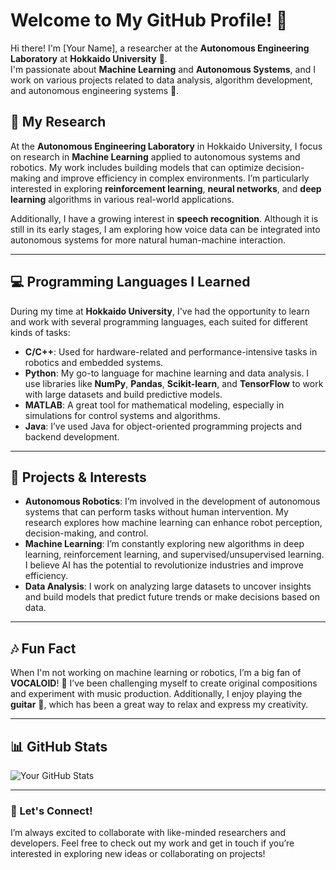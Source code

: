 # Welcome to My GitHub Profile! 👋

Hi there! I'm [Your Name], a researcher at the **Autonomous Engineering Laboratory** at **Hokkaido University** 🏫.  
I'm passionate about **Machine Learning** and **Autonomous Systems**, and I work on various projects related to data analysis, algorithm development, and autonomous engineering systems 🤖.

## 🚀 My Research

At the **Autonomous Engineering Laboratory** in Hokkaido University, I focus on research in **Machine Learning** applied to autonomous systems and robotics. My work includes building models that can optimize decision-making and improve efficiency in complex environments. I’m particularly interested in exploring **reinforcement learning**, **neural networks**, and **deep learning** algorithms in various real-world applications.

Additionally, I have a growing interest in **speech recognition**. Although it is still in its early stages, I am exploring how voice data can be integrated into autonomous systems for more natural human-machine interaction.

---

## 💻 Programming Languages I Learned

During my time at **Hokkaido University**, I've had the opportunity to learn and work with several programming languages, each suited for different kinds of tasks:

- **C/C++**: Used for hardware-related and performance-intensive tasks in robotics and embedded systems.
- **Python**: My go-to language for machine learning and data analysis. I use libraries like **NumPy**, **Pandas**, **Scikit-learn**, and **TensorFlow** to work with large datasets and build predictive models.
- **MATLAB**: A great tool for mathematical modeling, especially in simulations for control systems and algorithms.
- **Java**: I’ve used Java for object-oriented programming projects and backend development.

---

## 🔧 Projects & Interests

- **Autonomous Robotics**: I’m involved in the development of autonomous systems that can perform tasks without human intervention. My research explores how machine learning can enhance robot perception, decision-making, and control.
- **Machine Learning**: I’m constantly exploring new algorithms in deep learning, reinforcement learning, and supervised/unsupervised learning. I believe AI has the potential to revolutionize industries and improve efficiency.
- **Data Analysis**: I work on analyzing large datasets to uncover insights and build models that predict future trends or make decisions based on data.

---

## 🎶 Fun Fact

When I'm not working on machine learning or robotics, I’m a big fan of **VOCALOID**! 🎤 I’ve been challenging myself to create original compositions and experiment with music production. Additionally, I enjoy playing the **guitar** 🎸, which has been a great way to relax and express my creativity.

---

## 📊 GitHub Stats

![Your GitHub Stats](https://github-readme-stats.vercel.app/api?username=your-username&show_icons=true&hide_title=true&count_private=true&hide=prs)

---

### 📝 Let's Connect!

I’m always excited to collaborate with like-minded researchers and developers. Feel free to check out my work and get in touch if you’re interested in exploring new ideas or collaborating on projects!

